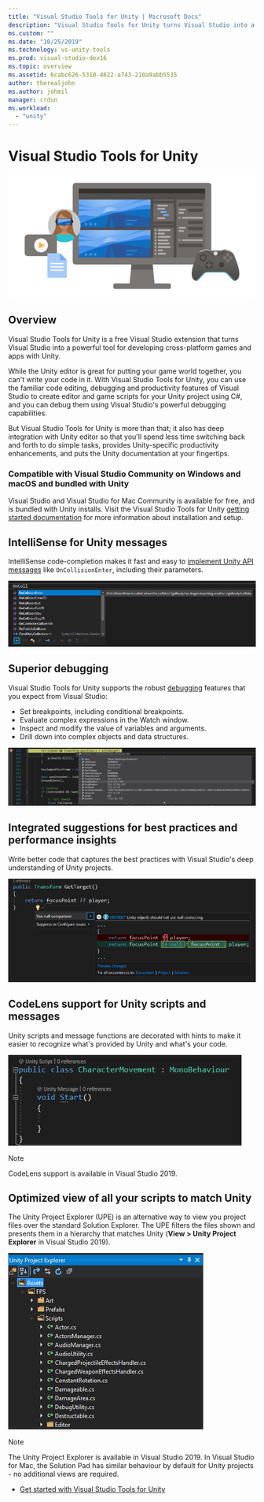 ```yaml
---
title: "Visual Studio Tools for Unity | Microsoft Docs"
description: "Visual Studio Tools for Unity turns Visual Studio into a powerful tool for developing cross-platform games and apps with Unity."
ms.custom: ""
ms.date: "10/25/2019"
ms.technology: vs-unity-tools
ms.prod: visual-studio-dev16
ms.topic: overview
ms.assetid: 6cabc626-5310-4622-a743-210a9abb5535
author: therealjohn
ms.author: johmil
manager: crdun
ms.workload:
  - "unity"
---
```

# Visual Studio Tools for Unity
![Visual Studio Tools for Unity](../media/hero.png)

## Overview
Visual Studio Tools for Unity is a free Visual Studio extension that turns Visual Studio into a powerful tool for developing cross-platform games and apps with Unity.

While the Unity editor is great for putting your game world together, you can't write your code in it. With Visual Studio Tools for Unity, you can use the familiar code editing, debugging and productivity features of Visual Studio to create editor and game scripts for your Unity project using C#, and you can debug them using Visual Studio's powerful debugging capabilities.

But Visual Studio Tools for Unity is more than that; it also has deep integration with Unity editor so that you'll spend less time switching back and forth to do simple tasks, provides Unity-specific productivity enhancements, and puts the Unity documentation at your fingertips.

### Compatible with Visual Studio Community on Windows and macOS and bundled with Unity
Visual Studio and Visual Studio for Mac Community is available for free, and is bundled with Unity installs. Visit the Visual Studio Tools for Unity [getting started documentation](getting-started-with-visual-studio-tools-for-unity.md) for more information about installation and setup.

## IntelliSense for Unity messages
IntelliSense code-completion makes it fast and easy to [implement Unity API messages](using-visual-studio-tools-for-unity.md#intellisense-for-unity-api-messages) like `OnCollisionEnter`, including their parameters.

![IntelliSense dialog showing OnCollisionEnter](../media/vs/intellisense-example.png)

## Superior debugging
Visual Studio Tools for Unity supports the robust [debugging](using-visual-studio-tools-for-unity.md#unity-debugging) features that you expect from Visual Studio:

* Set breakpoints, including conditional breakpoints.
* Evaluate complex expressions in the Watch window.
* Inspect and modify the value of variables and arguments.
* Drill down into complex objects and data structures.

![Stopped on a breakpoint inspecting variables](../media/vs/debugging-inspecting.png)

## Integrated suggestions for best practices and performance insights
Write better code that captures the best practices with Visual Studio's deep understanding of Unity projects.

![VS refactoring string comparison with CompareTag](../media/vs/unity-diagnostics.png)

## CodeLens support for Unity scripts and messages
Unity scripts and message functions are decorated with hints to make it easier to recognize what's provided by Unity and what's your code.

 ![New script showing CodeLens hints for Unity Script and Unity Message](../media/vs/codelens-support.png)

> [!NOTE]
> CodeLens support is available in Visual Studio 2019.

## Optimized view of all your scripts to match Unity
The Unity Project Explorer (UPE) is an alternative way to view you project files over the standard Solution Explorer. The UPE filters the files shown and presents them in a hierarchy that matches Unity (**View > Unity Project Explorer** in Visual Studio 2019).

![Unity Project Explorer](../media/vs/unity-project-explorer.png)

> [!NOTE]
> The Unity Project Explorer is available in Visual Studio 2019. In Visual Studio for Mac, the Solution Pad has similar behaviour by default for Unity projects - no additional views are required.

* [Get started with Visual Studio Tools for Unity](getting-started-with-visual-studio-tools-for-unity.md)
